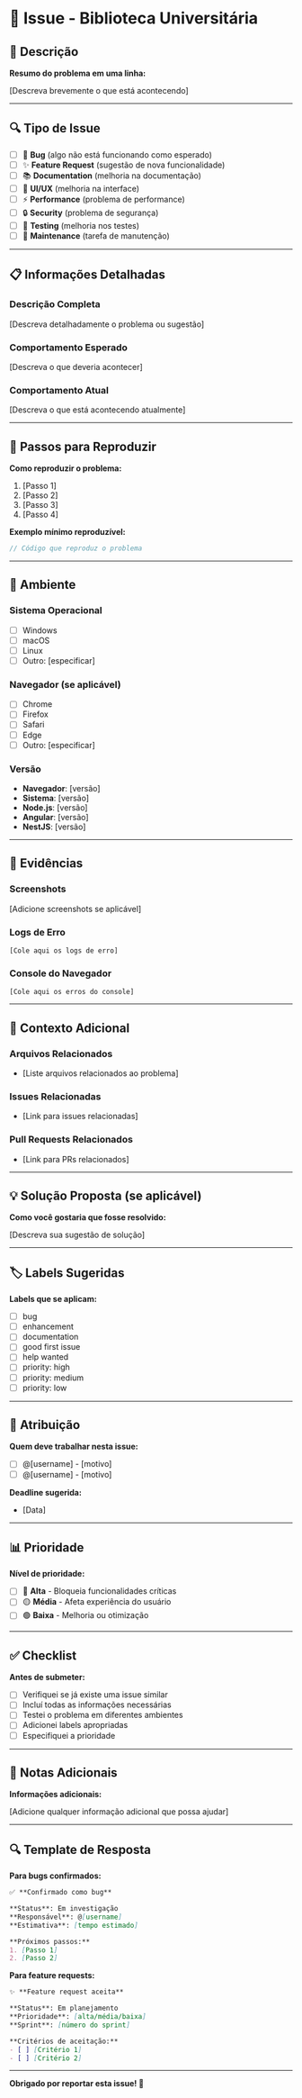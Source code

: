 # 🐛 Issue - Biblioteca Universitária

## 🎯 Descrição

**Resumo do problema em uma linha:**

[Descreva brevemente o que está acontecendo]

---

## 🔍 Tipo de Issue

- [ ] 🐛 **Bug** (algo não está funcionando como esperado)
- [ ] ✨ **Feature Request** (sugestão de nova funcionalidade)
- [ ] 📚 **Documentation** (melhoria na documentação)
- [ ] 🎨 **UI/UX** (melhoria na interface)
- [ ] ⚡ **Performance** (problema de performance)
- [ ] 🔒 **Security** (problema de segurança)
- [ ] 🧪 **Testing** (melhoria nos testes)
- [ ] 🔧 **Maintenance** (tarefa de manutenção)

---

## 📋 Informações Detalhadas

### **Descrição Completa**
[Descreva detalhadamente o problema ou sugestão]

### **Comportamento Esperado**
[Descreva o que deveria acontecer]

### **Comportamento Atual**
[Descreva o que está acontecendo atualmente]

---

## 🚀 Passos para Reproduzir

**Como reproduzir o problema:**

1. [Passo 1]
2. [Passo 2]
3. [Passo 3]
4. [Passo 4]

**Exemplo mínimo reproduzível:**
```typescript
// Código que reproduz o problema
```

---

## 📱 Ambiente

### **Sistema Operacional**
- [ ] Windows
- [ ] macOS
- [ ] Linux
- [ ] Outro: [especificar]

### **Navegador (se aplicável)**
- [ ] Chrome
- [ ] Firefox
- [ ] Safari
- [ ] Edge
- [ ] Outro: [especificar]

### **Versão**
- **Navegador**: [versão]
- **Sistema**: [versão]
- **Node.js**: [versão]
- **Angular**: [versão]
- **NestJS**: [versão]

---

## 📸 Evidências

### **Screenshots**
[Adicione screenshots se aplicável]

### **Logs de Erro**
```
[Cole aqui os logs de erro]
```

### **Console do Navegador**
```
[Cole aqui os erros do console]
```

---

## 🔗 Contexto Adicional

### **Arquivos Relacionados**
- [Liste arquivos relacionados ao problema]

### **Issues Relacionadas**
- [Link para issues relacionadas]

### **Pull Requests Relacionados**
- [Link para PRs relacionados]

---

## 💡 Solução Proposta (se aplicável)

**Como você gostaria que fosse resolvido:**

[Descreva sua sugestão de solução]

---

## 🏷️ Labels Sugeridas

**Labels que se aplicam:**
- [ ] bug
- [ ] enhancement
- [ ] documentation
- [ ] good first issue
- [ ] help wanted
- [ ] priority: high
- [ ] priority: medium
- [ ] priority: low

---

## 👥 Atribuição

**Quem deve trabalhar nesta issue:**
- [ ] @[username] - [motivo]
- [ ] @[username] - [motivo]

**Deadline sugerida:**
- [Data]

---

## 📊 Prioridade

**Nível de prioridade:**
- [ ] 🔴 **Alta** - Bloqueia funcionalidades críticas
- [ ] 🟡 **Média** - Afeta experiência do usuário
- [ ] 🟢 **Baixa** - Melhoria ou otimização

---

## ✅ Checklist

**Antes de submeter:**
- [ ] Verifiquei se já existe uma issue similar
- [ ] Incluí todas as informações necessárias
- [ ] Testei o problema em diferentes ambientes
- [ ] Adicionei labels apropriadas
- [ ] Especifiquei a prioridade

---

## 📝 Notas Adicionais

**Informações adicionais:**

[Adicione qualquer informação adicional que possa ajudar]

---

## 🔍 Template de Resposta

**Para bugs confirmados:**
```markdown
✅ **Confirmado como bug**

**Status**: Em investigação
**Responsável**: @[username]
**Estimativa**: [tempo estimado]

**Próximos passos:**
1. [Passo 1]
2. [Passo 2]
```

**Para feature requests:**
```markdown
✨ **Feature request aceita**

**Status**: Em planejamento
**Prioridade**: [alta/média/baixa]
**Sprint**: [número do sprint]

**Critérios de aceitação:**
- [ ] [Critério 1]
- [ ] [Critério 2]
```

---

**Obrigado por reportar esta issue! 🎉**
